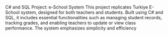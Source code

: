 C# and SQL Project: e-School System
This project replicates Turkiye E-School system, designed for both teachers and students. Built using C# and SQL, it includes essential functionalities such as managing student records, tracking grades, and enabling teachers to update or view class performance. The system emphasizes simplicity and efficiency
